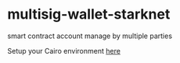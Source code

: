 # multisig-wallet-starknet
smart contract account manage by multiple parties

Setup your Cairo environment [here](https://www.cairo-lang.org/docs/quickstart.html)
